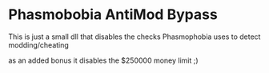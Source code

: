 # Phasmobobia AntiMod Bypass

This is just a small dll that disables the checks Phasmophobia uses to detect modding/cheating

as an added bonus it disables the $250000 money limit ;)


